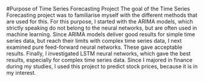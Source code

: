 #Purpose of Time Series Forecasting Project
The goal of the Time Series Forecasting project was to familiarise myself with the different methods that are used for this. 
For this purpose, I started with the ARIMA models, which strictly speaking do not belong to the neural networks, 
but are often used in machine learning. Since ARIMA models deliver good results for simple time series data, 
but reach their limits with complex time series data, I next examined pure feed-forward neural networks. These gave acceptable results. 
Finally, I investigated LSTM neural networks, which gave the best results, especially for complex time series data. 
Since I majored in finance during my studies, I used this project to predict stock prices, because it is in my interest.
